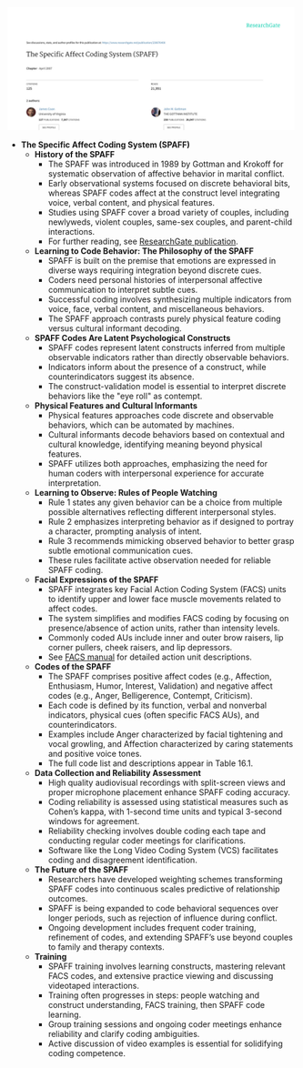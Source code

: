 ![SPAFF](SPAFF.best.png)

- **The Specific Affect Coding System (SPAFF)**
  - **History of the SPAFF**
    - The SPAFF was introduced in 1989 by Gottman and Krokoff for systematic observation of affective behavior in marital conflict.
    - Early observational systems focused on discrete behavioral bits, whereas SPAFF codes affect at the construct level integrating voice, verbal content, and physical features.
    - Studies using SPAFF cover a broad variety of couples, including newlyweds, violent couples, same-sex couples, and parent-child interactions.
    - For further reading, see [ResearchGate publication](https://www.researchgate.net/publication/230676408).
  - **Learning to Code Behavior: The Philosophy of the SPAFF**
    - SPAFF is built on the premise that emotions are expressed in diverse ways requiring integration beyond discrete cues.
    - Coders need personal histories of interpersonal affective communication to interpret subtle cues.
    - Successful coding involves synthesizing multiple indicators from voice, face, verbal content, and miscellaneous behaviors.
    - The SPAFF approach contrasts purely physical feature coding versus cultural informant decoding.
  - **SPAFF Codes Are Latent Psychological Constructs**
    - SPAFF codes represent latent constructs inferred from multiple observable indicators rather than directly observable behaviors.
    - Indicators inform about the presence of a construct, while counterindicators suggest its absence.
    - The construct-validation model is essential to interpret discrete behaviors like the "eye roll" as contempt.
  - **Physical Features and Cultural Informants**
    - Physical features approaches code discrete and observable behaviors, which can be automated by machines.
    - Cultural informants decode behaviors based on contextual and cultural knowledge, identifying meaning beyond physical features.
    - SPAFF utilizes both approaches, emphasizing the need for human coders with interpersonal experience for accurate interpretation.
  - **Learning to Observe: Rules of People Watching**
    - Rule 1 states any given behavior can be a choice from multiple possible alternatives reflecting different interpersonal styles.
    - Rule 2 emphasizes interpreting behavior as if designed to portray a character, prompting analysis of intent.
    - Rule 3 recommends mimicking observed behavior to better grasp subtle emotional communication cues.
    - These rules facilitate active observation needed for reliable SPAFF coding.
  - **Facial Expressions of the SPAFF**
    - SPAFF integrates key Facial Action Coding System (FACS) units to identify upper and lower face muscle movements related to affect codes.
    - The system simplifies and modifies FACS coding by focusing on presence/absence of action units, rather than intensity levels.
    - Commonly coded AUs include inner and outer brow raisers, lip corner pullers, cheek raisers, and lip depressors.
    - See [FACS manual](https://en.wikipedia.org/wiki/Facial_Action_Coding_System) for detailed action unit descriptions.
  - **Codes of the SPAFF**
    - The SPAFF comprises positive affect codes (e.g., Affection, Enthusiasm, Humor, Interest, Validation) and negative affect codes (e.g., Anger, Belligerence, Contempt, Criticism).
    - Each code is defined by its function, verbal and nonverbal indicators, physical cues (often specific FACS AUs), and counterindicators.
    - Examples include Anger characterized by facial tightening and vocal growling, and Affection characterized by caring statements and positive voice tones.
    - The full code list and descriptions appear in Table 16.1.
  - **Data Collection and Reliability Assessment**
    - High quality audiovisual recordings with split-screen views and proper microphone placement enhance SPAFF coding accuracy.
    - Coding reliability is assessed using statistical measures such as Cohen’s kappa, with 1-second time units and typical 3-second windows for agreement.
    - Reliability checking involves double coding each tape and conducting regular coder meetings for clarifications.
    - Software like the Long Video Coding System (VCS) facilitates coding and disagreement identification.
  - **The Future of the SPAFF**
    - Researchers have developed weighting schemes transforming SPAFF codes into continuous scales predictive of relationship outcomes.
    - SPAFF is being expanded to code behavioral sequences over longer periods, such as rejection of influence during conflict.
    - Ongoing development includes frequent coder training, refinement of codes, and extending SPAFF’s use beyond couples to family and therapy contexts.
  - **Training**
    - SPAFF training involves learning constructs, mastering relevant FACS codes, and extensive practice viewing and discussing videotaped interactions.
    - Training often progresses in steps: people watching and construct understanding, FACS training, then SPAFF code learning.
    - Group training sessions and ongoing coder meetings enhance reliability and clarify coding ambiguities.
    - Active discussion of video examples is essential for solidifying coding competence.
